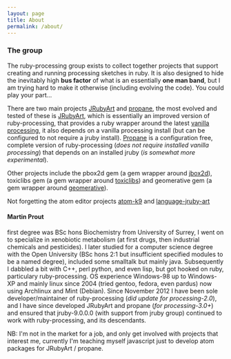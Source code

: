 ```yaml
---
layout: page
title: About
permalink: /about/
---
```

### The group ###
The ruby-processing group exists to collect together projects that support creating and running processing sketches in ruby. It is also designed to hide the inevitably high __bus factor__ of what is an essentially __one man band__, but I am trying hard to make it otherwise (including evolving the code). You could play your part...

There are two main projects [JRubyArt][jruby_art] and [propane][propane], the most evolved and tested of these is [JRubyArt][jruby_art], which is essentially an improved version of ruby-processing, that provides a ruby wrapper around the latest [vanilla processing][processing], it also depends on a vanilla processing install (but can be configured to not require a jruby install). [Propane][propane] is a configuration free, complete version of ruby-processing (_does not require installed vanilla processing_) that depends on an installed jruby (_is somewhat more experimental_).

Other projects include the pbox2d gem (a gem wrapper around [jbox2d][jbox2d]), toxiclibs gem (a gem wrapper around [toxiclibs][toxiclibs]) and geomerative gem (a gem wrapper around [geomerative][geomerative]).

Not forgetting the atom editor projects [atom-k9][atom-k9] and [language-jruby-art][language]

#### Martin Prout ####

 first degree was BSc hons Biochemistry from University of Surrey, I went on to specialize in xenobiotic metabolism (at first drugs, then industrial chemicals and pesticides).  I later studied for a computer science degree with the Open University (BSc hons 2:1 but insufficient specified modules to be a named degree), included some smalltalk but mainly java. Subsequently I dabbled a bit with C++, perl python, and even lisp, but got hooked on ruby, particulary ruby-processing. OS experience Windows-98 up to Windows-XP and mainly linux since 2004 (tried gentoo, fedora, even pardus) now using Archlinux and Mint (Debian). Since November 2012 I have been sole developer/maintainer of ruby-processing (_did update for processing-2.0_), and I have since developed JRubyArt and propane (_for processing-3.0+_) and ensured that jruby-9.0.0.0 (with support from jruby group) continued to work with ruby-processing, and its descendants.

 NB: I'm not in the market for a job, and only get involved with projects that interest me, currently I'm teaching myself javascript just to develop atom packages for JRubyArt / propane.

[jruby_art]: https://ruby-processing.github.io/index.html
[blog]:http://monkstone.github.io/
[toxiclibs]:http://ruby-processing.github.io/toxicgem/
[geomerative]:http://ruby-processing.github.io/geomerativegem/
[jbox2d]:https://github.com/ruby-processing/jbox2d
[propane]:https://ruby-processing.github.io/propane/
[processing]:https://processing.org/
[atom-k9]:https://atom.io/packages/atom-k9
[language]:https://atom.io/packages/language-jruby-art
[ruby-processing]:https://github.com/jashkenas/ruby-processing
